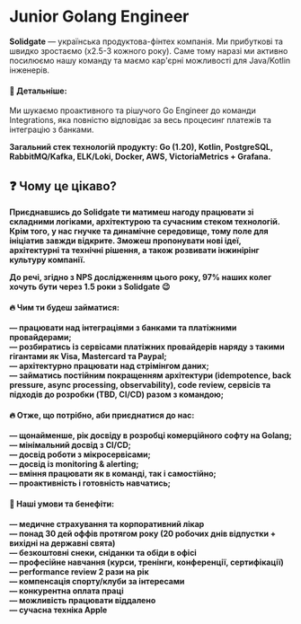 ## <h1> Junior Golang Engineer </h1> 
<b>Solidgate</b> — українська продуктова-фінтех компанія. Ми прибуткові та швидко зростаємо (x2.5-3 кожного року). Саме тому наразі ми активно посилюємо нашу команду та маємо кар'єрні можливості для Java/Kotlin інженерів.

#### &#128205; Детальніше:
<p> Ми шукаємо проактивного та рішучого Go Engineer до команди Integrations, яка повністю відповідає за весь процесинг платежів та інтеграцію з банками. </p>
<p><b> Загальний стек технологій продукту: Go (1.20), Kotlin, PostgreSQL, RabbitMQ/Kafka, ELK/Loki, Docker, AWS, VictoriaMetrics + Grafana. </p>

## &#10067; Чому це цікаво?
<p> Приєднавшись до Solidgate ти матимеш нагоду працювати зі складними логіками, архітектурою та сучасним стеком технологій. Крім того, у нас гнучке та динамічне середовище, тому поле для ініціатив завжди відкрите. Зможеш пропонувати нові ідеї, архітектурні та технічні рішення, а також розвивати інжинірінг культуру компанії. </p>

<p> До речі, згідно з NPS дослідженням цього року, 97% наших колег хочуть бути через 1.5 роки з Solidgate 😉 <p>

#### &#128293; Чим ти будеш займатися:
— працювати над інтеграціями з банками та платіжними провайдерами;<br>
— розбиратись із сервісами платіжних провайдерів наряду з такими гігантами як Visa, Mastercard та Paypal;<br>
— архітектурно працювати над стрімінгом даних;<br>
— займатись постійним покращенням архітектури (idempotence, back pressure, async processing, observability), code review, сервісів та підходів до розробки (TBD, CI/CD) разом з командою;<br>

#### &#128293; Отже, що потрібно, аби приєднатися до нас:
— щонайменше, рік досвіду в розробці комерційного софту на Golang;<br>
— мінімальний досвід з СІ/CD;<br>
— досвід роботи з мікросервісами;<br>
— досвід із monitoring & alerting;<br>
— вміння працювати як в команді, так і самостійно;<br>
— проактивність і готовність навчатись;<br>

#### &#129321; Наші умови та бенефіти:
— медичне страхування та корпоративний лікар<br>
— понад 30 дей оффів протягом року (20 робочих днів відпустки + вихідні на державні свята)<br>
— безкоштовні снеки, сніданки та обіди в офісі<br>
— професійне навчання (курси, тренінги, конференції, сертифікації)<br>
— performance review 2 рази на рік<br>
— компенсація спорту/клуби за інтересами<br>
— конкурентна оплата праці<br>
— можливість працювати віддалено<br>
— сучасна техніка Apple<br>
